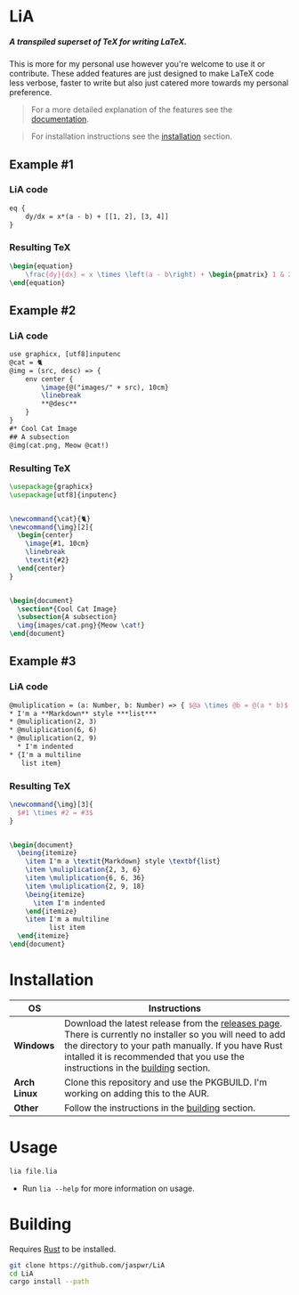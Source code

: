 # LiA
##### A transpiled superset of TeX for writing LaTeX.
This is more for my personal use however you're welcome to use it or contribute. These added features are just designed to make LaTeX code less verbose, faster to write but also just catered more towards my personal preference.

> For a more detailed explanation of the features see the [documentation](docs.md).

> For installation instructions see the [installation](#installation) section.

## Example #1
### LiA code
```tex
eq {
    dy/dx = x*(a - b) + [[1, 2], [3, 4]]
}
```
### Resulting TeX
```tex
\begin{equation}
    \frac{dy}{dx} = x \times \left(a - b\right) + \begin{pmatrix} 1 & 2 \\ 3 & 4 \end{pmatrix}
\end{equation}
```

## Example #2
### LiA code
```tex
use graphicx, [utf8]inputenc
@cat = 🐈
@img = (src, desc) => {
    env center {
        \image{@("images/" + src), 10cm}
        \linebreak
        **@desc**
    }
}
#* Cool Cat Image
## A subsection
@img(cat.png, Meow @cat!)
```
### Resulting TeX
```tex
\usepackage{graphicx}
\usepackage[utf8]{inputenc}


\newcommand{\cat}{🐈}
\newcommand{\img}[2]{
  \begin{center}
    \image{#1, 10cm}
    \linebreak
    \textit{#2}
  \end{center}
}


\begin{document}
  \section*{Cool Cat Image}
  \subsection{A subsection}
  \img{images/cat.png}{Meow \cat!}
\end{document}
```
## Example #3
### LiA code
```tex
@muliplication = (a: Number, b: Number) => { $@a \times @b = @(a * b)$ }
* I'm a **Markdown** style ***list***
* @muliplication(2, 3)
* @muliplication(6, 6)
* @muliplication(2, 9)
  * I'm indented
* {I'm a multiline
   list item}
```

### Resulting TeX
```tex
\newcommand{\img}[3]{
  $#1 \times #2 = #3$
}


\begin{document}
  \being{itemize}
    \item I'm a \textit{Markdown} style \textbf{list}
    \item \muliplication{2, 3, 6}
    \item \muliplication{6, 6, 36}
    \item \muliplication{2, 9, 18}
    \being{itemize}
      \item I'm indented
    \end{itemize}
    \item I'm a multiline
          list item
  \end{itemize}
\end{document}
```
# Installation

|__OS__|__Instructions__|
|---|---|
|__Windows__| Download the latest release from the [releases page](https://github.com/jaspwr/LiA/releases). There is currently no installer so you will need to add the directory to your path manually. If you have Rust intalled it is recommended that you use the instructions in the [building](#building) section.
|__Arch Linux__| Clone this repository and use the PKGBUILD. I'm working on adding this to the AUR.
|__Other__| Follow the instructions in the [building](#building) section.
# Usage
```bash
lia file.lia
```
* Run `lia --help` for more information on usage.
# Building
Requires [Rust](https://www.rust-lang.org/tools/install) to be installed.
```bash
git clone https://github.com/jaspwr/LiA
cd LiA
cargo install --path
```
